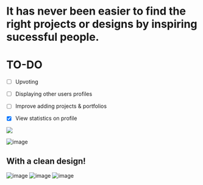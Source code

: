 # It has never been easier to find the right projects or designs by inspiring sucessful people.

# TO-DO
- [ ] Upvoting
- [ ] Displaying other users profiles
- [ ] Improve adding projects & portfolios

- [x] View statistics on profile


<a href="https://buymeacoffee.com/swajp" alt="buyacoffe">
  <img src="https://github.com/user-attachments/assets/37b0e28f-c82f-42a9-bd1e-d937488758ab"/>
</a>

![image](https://github.com/user-attachments/assets/c443def5-41fc-4b12-b1e2-5c1f3f9fdeea)

## With a clean design!

![image](https://github.com/user-attachments/assets/abb49332-8986-4743-8135-ecec0817e17d)
![image](https://github.com/user-attachments/assets/34aaf7a7-ac8e-4b37-9976-d6d981117bad)
![image](https://github.com/user-attachments/assets/cf6230ec-42e4-43fa-8d2d-46d0d3eb776f)

